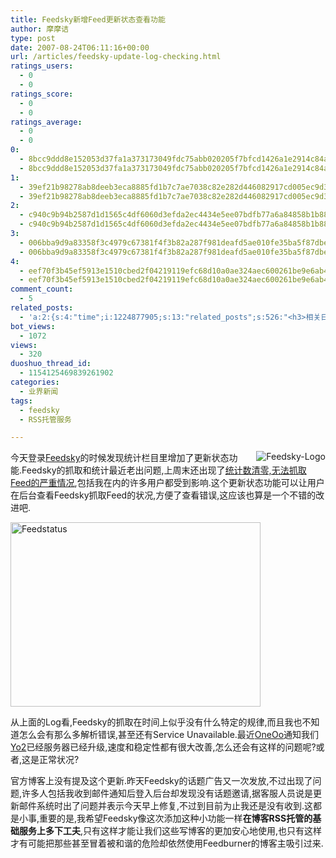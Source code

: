 ```yaml
---
title: Feedsky新增Feed更新状态查看功能
author: 摩摩诘
type: post
date: 2007-08-24T06:11:16+00:00
url: /articles/feedsky-update-log-checking.html
ratings_users:
  - 0
  - 0
ratings_score:
  - 0
  - 0
ratings_average:
  - 0
  - 0
0:
  - 8bcc9ddd8e152053d37fa1a373173049fdc75abb020205f7bfcd1426a1e2914c84a178c2ce0b660104a98d9ce06ebf49
  - 8bcc9ddd8e152053d37fa1a373173049fdc75abb020205f7bfcd1426a1e2914c84a178c2ce0b660104a98d9ce06ebf49
1:
  - 39ef21b98278ab8deeb3eca8885fd1b7c7ae7038c82e282d446082917cd005ec9d3aa6899ccd9b341b03c4e3ba56a98e
  - 39ef21b98278ab8deeb3eca8885fd1b7c7ae7038c82e282d446082917cd005ec9d3aa6899ccd9b341b03c4e3ba56a98e
2:
  - c940c9b94b2587d1d1565c4df6060d3efda2ec4434e5ee07bdfb77a6a84858b1b88e7cdf49cba9ec751a41aff44fdb04
  - c940c9b94b2587d1d1565c4df6060d3efda2ec4434e5ee07bdfb77a6a84858b1b88e7cdf49cba9ec751a41aff44fdb04
3:
  - 006bba9d9a83358f3c4979c67381f4f3b82a287f981deafd5ae010fe35ba5f87dbe3dbd71f67880fdc280a9abc7dbefd
  - 006bba9d9a83358f3c4979c67381f4f3b82a287f981deafd5ae010fe35ba5f87dbe3dbd71f67880fdc280a9abc7dbefd
4:
  - eef70f3b45ef5913e1510cbed2f04219119efc68d10a0ae324aec600261be9e6ab4cfe92b6007d9c69c6c4615d2f7cb1
  - eef70f3b45ef5913e1510cbed2f04219119efc68d10a0ae324aec600261be9e6ab4cfe92b6007d9c69c6c4615d2f7cb1
comment_count:
  - 5
related_posts:
  - 'a:2:{s:4:"time";i:1224877905;s:13:"related_posts";s:526:"<h3>相关日志</h3><ul class="related_post"><li><a href="http://www.digglife.cn/articles/feedsky-event-center.html" title="Feedsky话题营销规则变化:可申请话题">Feedsky话题营销规则变化:可申请话题</a></li><li><a href="http://www.digglife.cn/articles/feedsky-event-over.html" title="体力不支,技巧不足">体力不支,技巧不足</a></li><li><a href="http://www.digglife.cn/articles/feedsky-statistics-service-update.html" title="Feedsky统计功能更新">Feedsky统计功能更新</a></li></ul>";}'
bot_views:
  - 1072
views:
  - 320
duoshuo_thread_id:
  - 1154125469839261902
categories:
  - 业界新闻
tags:
  - feedsky
  - RSS托管服务

---
```

<a atomicselection="true" href="https://www.digglife.net/wp-content/uploads/3/379/2007/08/feedsky-logo.gif"><img align="right" src="http://digglife.qiniudn.com/wp-content/uploads/3/379/2007/08/feedsky-logo-thumb.gif" alt="Feedsky-Logo" /></a> 今天登录<a target="_blank" href="http://feedsky.digglife.cn">Feedsky</a>的时候发现统计栏目里增加了更新状态功能.Feedsky的抓取和统计最近老出问题,上周末还出现了<a target="_blank" href="http://www.williamlong.info/archives/1017.html">统计数清零,无法抓取Feed的严重情况</a>,包括我在内的许多用户都受到影响.这个更新状态功能可以让用户在后台查看Feedsky抓取Feed的状况,方便了查看错误,这应该也算是一个不错的改进吧.

<!--more-->

<a atomicselection="true" href="https://www.digglife.net/wp-content/uploads/3/379/2007/08/feedstatus.png"><img width="400" src="http://digglife.qiniudn.com/wp-content/uploads/3/379/2007/08/feedstatus-thumb.png" alt="Feedstatus" height="295" /></a>

从上面的Log看,Feedsky的抓取在时间上似乎没有什么特定的规律,而且我也不知道怎么会有那么多解析错误,甚至还有Service Unavailable.最近<a target="_blank" href="http://www.oneoo.com">OneOo</a>通知我们<a target="_blank" href="http://yo2.cn">Yo2</a>已经服务器已经升级,速度和稳定性都有很大改善,怎么还会有这样的问题呢?或者,这是正常状况?

官方博客上没有提及这个更新.昨天Feedsky的话题广告又一次发放,不过出现了问题,许多人包括我收到邮件通知后登入后台却发现没有话题邀请,据客服人员说是更新邮件系统时出了问题并表示今天早上修复,不过到目前为止我还是没有收到.这都是小事,重要的是,我希望Feedsky像这次添加这种小功能一样**在博客RSS托管的基础服务上多下工夫**,只有这样才能让我们这些写博客的更加安心地使用,也只有这样才有可能把那些甚至冒着被和谐的危险却依然使用Feedburner的博客主吸引过来.
